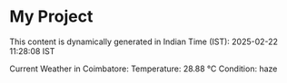 # My Project

This content is dynamically generated in Indian Time (IST): 2025-02-22 11:28:08 IST


Current Weather in Coimbatore:
Temperature: 28.88 °C
Condition: haze
